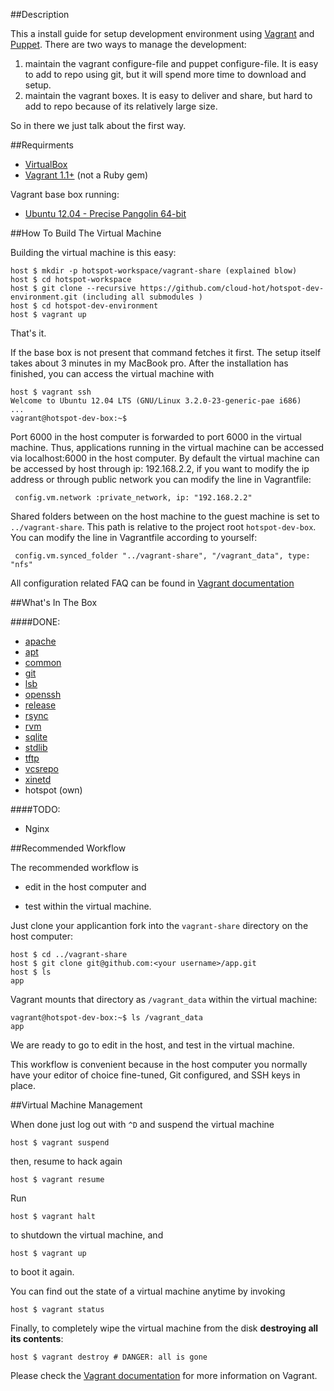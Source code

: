 ##Description

This a install guide for setup development environment using [Vagrant](http://vagrantup.com/) and [Puppet](http://puppetlabs.com). There are two ways to manage the development:

1. maintain the vagrant configure-file and puppet configure-file. It is easy to add to repo using git, but it will spend more time to download and setup.
2. maintain the vagrant boxes. It is easy to deliver and share, but hard to add to repo because of its relatively large size.

So in there we just talk about the first way.


##Requirments

* [VirtualBox](https://www.virtualbox.org/)
* [Vagrant 1.1+](http://vagrantup.com/) (not a Ruby gem)

Vagrant base box running:

* [Ubuntu 12.04 - Precise Pangolin 64-bit](http://files.vagrantup.com/precise64.box)

##How To Build The Virtual Machine

Building the virtual machine is this easy:

	host $ mkdir -p hotspot-workspace/vagrant-share (explained blow)
	host $ cd hotspot-workspace 
    host $ git clone --recursive https://github.com/cloud-hot/hotspot-dev-environment.git (including all submodules )
    host $ cd hotspot-dev-environment
    host $ vagrant up

That's it.

If the base box is not present that command fetches it first. The setup itself takes about 3 minutes in my MacBook pro. After the installation has finished, you can access the virtual machine with

    host $ vagrant ssh
    Welcome to Ubuntu 12.04 LTS (GNU/Linux 3.2.0-23-generic-pae i686)
    ...
    vagrant@hotspot-dev-box:~$

Port 6000 in the host computer is forwarded to port 6000 in the virtual machine. Thus, applications running in the virtual machine can be accessed via localhost:6000 in the host computer. By default the virtual machine can be accessed by host through ip: 192.168.2.2, if you want to modify the ip address or through public network you can modify the line in Vagrantfile:

     config.vm.network :private_network, ip: "192.168.2.2"

Shared folders between on the host machine to the guest machine is set to `../vagrant-share`. This path is relative to the project root `hotspot-dev-box`. You can modify the line in Vagrantfile according to yourself:

     config.vm.synced_folder "../vagrant-share", "/vagrant_data", type: "nfs"

All configuration related FAQ can be found in [Vagrant documentation](http://docs.vagrantup.com/v2/)

##What's In The Box

####DONE:

* [apache](https://github.com/puppetlabs/puppetlabs-apache.git)
* [apt](https://github.com/puppetlabs/puppetlabs-apt.git)
* [common](https://labs.riseup.net/code/projects/module-lsb)
* [git](https://github.com/puppetlabs/puppetlabs-git.git)
* [lsb](https://github.com/example42/puppet-lsb.git)
* [openssh](https://github.com/example42/puppet-openssh.git)
* [release](https://github.com/puppetlabs/puppetlabs-release.git)
* [rsync](https://github.com/puppetlabs/puppetlabs-rsync.git)
* [rvm](https://github.com/cloud-hot/puppet-rvm)
* [sqlite](https://github.com/puppetlabs/puppetlabs-sqlite.git)
* [stdlib](https://github.com/puppetlabs/puppetlabs-stdlib.git)
* [tftp](https://github.com/puppetlabs/puppetlabs-tftp.git)
* [vcsrepo](https://github.com/puppetlabs/puppetlabs-vcsrepo.git)
* [xinetd](https://github.com/puppetlabs/puppetlabs-xinetd.git)
* hotspot (own)

####TODO:

* Nginx

##Recommended Workflow

The recommended workflow is

* edit in the host computer and

* test within the virtual machine.

Just clone your applicantion fork into the `vagrant-share` directory on the host computer:

	host $ cd ../vagrant-share
    host $ git clone git@github.com:<your username>/app.git
	host $ ls
    app

Vagrant mounts that directory as `/vagrant_data` within the virtual machine:

    vagrant@hotspot-dev-box:~$ ls /vagrant_data
    app

We are ready to go to edit in the host, and test in the virtual machine.

This workflow is convenient because in the host computer you normally have your editor of choice fine-tuned, Git configured, and SSH keys in place.

##Virtual Machine Management

When done just log out with `^D` and suspend the virtual machine

    host $ vagrant suspend

then, resume to hack again

    host $ vagrant resume

Run

    host $ vagrant halt

to shutdown the virtual machine, and

    host $ vagrant up

to boot it again.

You can find out the state of a virtual machine anytime by invoking

    host $ vagrant status

Finally, to completely wipe the virtual machine from the disk **destroying all its contents**:

    host $ vagrant destroy # DANGER: all is gone

Please check the [Vagrant documentation](http://docs.vagrantup.com/v2/) for more information on Vagrant.